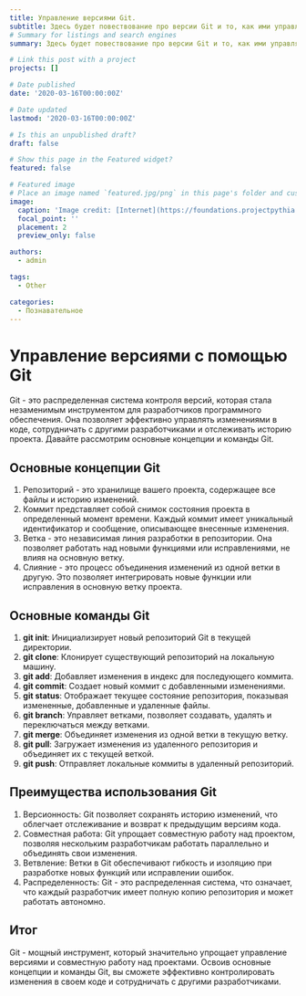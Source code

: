 ```yaml
---
title: Управление версиями Git.
subtitle: Здесь будет повествование про версии Git и то, как ими управлять.
# Summary for listings and search engines
summary: Здесь будет повествование про версии Git и то, как ими управлять.

# Link this post with a project
projects: []

# Date published
date: '2020-03-16T00:00:00Z'

# Date updated
lastmod: '2020-03-16T00:00:00Z'

# Is this an unpublished draft?
draft: false

# Show this page in the Featured widget?
featured: false

# Featured image
# Place an image named `featured.jpg/png` in this page's folder and customize its options here.
image:
  caption: 'Image credit: [Internet](https://foundations.projectpythia.org/_images/GitHub-logo.png)'
  focal_point: ''
  placement: 2
  preview_only: false

authors:
  - admin

tags:
  - Other

categories:
  - Познавательное
---
```

# Управление версиями с помощью Git
 
Git - это распределенная система контроля версий, которая стала незаменимым инструментом для разработчиков программного обеспечения. Она позволяет эффективно управлять изменениями в коде, сотрудничать с другими разработчиками и отслеживать историю проекта. Давайте рассмотрим основные концепции и команды Git.
 
## Основные концепции Git
 
1. Репозиторий - это хранилище вашего проекта, содержащее все файлы и историю изменений.
2. Коммит представляет собой снимок состояния проекта в определенный момент времени. Каждый коммит имеет уникальный идентификатор и сообщение, описывающее внесенные изменения.
3. Ветка - это независимая линия разработки в репозитории. Она позволяет работать над новыми функциями или исправлениями, не влияя на основную ветку.
4. Слияние - это процесс объединения изменений из одной ветки в другую. Это позволяет интегрировать новые функции или исправления в основную ветку проекта.

## Основные команды Git
1. **git init**: Инициализирует новый репозиторий Git в текущей директории.
2. **git clone**: Клонирует существующий репозиторий на локальную машину.
3. **git add**: Добавляет изменения в индекс для последующего коммита.
4. **git commit**: Создает новый коммит с добавленными изменениями.
5. **git status**: Отображает текущее состояние репозитория, показывая измененные, добавленные и удаленные файлы.
6. **git branch**: Управляет ветками, позволяет создавать, удалять и переключаться между ветками.
7. **git merge**: Объединяет изменения из одной ветки в текущую ветку.
8. **git pull**: Загружает изменения из удаленного репозитория и объединяет их с текущей веткой.
9. **git push**: Отправляет локальные коммиты в удаленный репозиторий.
 
## Преимущества использования Git
 
1. Версионность: Git позволяет сохранять историю изменений, что облегчает отслеживание и возврат к предыдущим версиям кода.
2. Совместная работа: Git упрощает совместную работу над проектом, позволяя нескольким разработчикам работать параллельно и объединять свои изменения.
3. Ветвление: Ветки в Git обеспечивают гибкость и изоляцию при разработке новых функций или исправлении ошибок.
4. Распределенность: Git - это распределенная система, что означает, что каждый разработчик имеет полную копию репозитория и может работать автономно.
 
## Итог
Git - мощный инструмент, который значительно упрощает управление версиями и совместную работу над проектами. Освоив основные концепции и команды Git, вы сможете эффективно контролировать изменения в своем коде и сотрудничать с другими разработчиками.
 

